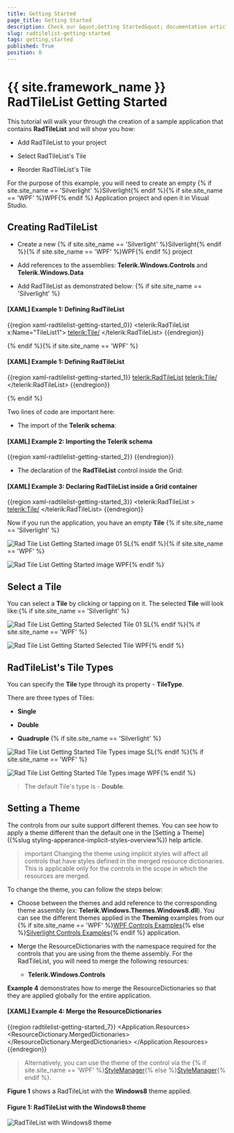 ```yaml
---
title: Getting Started
page_title: Getting Started
description: Check our &quot;Getting Started&quot; documentation article for the RadTileList {{ site.framework_name }} control.
slug: radtilelist-getting-started
tags: getting,started
published: True
position: 0
---
```


# {{ site.framework_name }} RadTileList Getting Started



This tutorial will walk your through the creation of a sample application that contains __RadTileList__ and will show you how:
      

* Add RadTileList to your project

* Select RadTileList's Tile

* Reorder RadTileList's Tile

For the purpose of this example, you will need to create an empty {% if site.site_name == 'Silverlight' %}Silverlight{% endif %}{% if site.site_name == 'WPF' %}WPF{% endif %} Application project and open it in Visual Studio.
      

## Creating RadTileList

* Create a new {% if site.site_name == 'Silverlight' %}Silverlight{% endif %}{% if site.site_name == 'WPF' %}WPF{% endif %} project

* Add references to the assemblies: __Telerik.Windows.Controls__ and __Telerik.Windows.Data__

* Add RadTileList as demonstrated below:
{% if site.site_name == 'Silverlight' %}

#### __[XAML] Example 1: Defining RadTileList__

{{region xaml-radtilelist-getting-started_0}}
	<telerik:RadTileList x:Name="TileList1">
	  <telerik:Tile/>
	</telerik:RadTileList>
{{endregion}}

{% endif %}{% if site.site_name == 'WPF' %}

#### __[XAML] Example 1: Defining RadTileList__

{{region xaml-radtilelist-getting-started_1}}
	<telerik:RadTileList>
	  <telerik:Tile/>
	</telerik:RadTileList>
{{endregion}}

{% endif %}

Two lines of code are important here:

* The import of the __Telerik schema__:

#### __[XAML] Example 2: Importing the Telerik schema__

{{region xaml-radtilelist-getting-started_2}}
	<!--xmlns:telerik="http://schemas.telerik.com/2008/xaml/presentation"-->
{{endregion}}



* The declaration of the __RadTileList__ control inside the Grid:

#### __[XAML] Example 3: Declaring RadTileList inside a Grid container__

{{region xaml-radtilelist-getting-started_3}}
	<Grid Background="White">
	  <telerik:RadTileList >
	    <telerik:Tile/>
	  </telerik:RadTileList>
	</Grid>
{{endregion}}



Now if you run the application, you have an empty __Tile__ {% if site.site_name == 'Silverlight' %}

![Rad Tile List Getting Started image 01 SL](images/RadTileList_GettingStarted_image_01_SL.png){% endif %}{% if site.site_name == 'WPF' %}

![Rad Tile List Getting Started image WPF](images/RadTileList_GettingStarted_image_WPF.png){% endif %}

## Select a Tile

You can select a __Tile__ by clicking or tapping on it. The selected __Tile__ will look like:{% if site.site_name == 'Silverlight' %}

![Rad Tile List Getting Started Selected Tile 01 SL](images/RadTileList_GettingStarted_SelectedTile_01_SL.png){% endif %}{% if site.site_name == 'WPF' %}

![Rad Tile List Getting Started Selected Tile WPF](images/RadTileList_GettingStarted_SelectedTile_WPF.png){% endif %}

## RadTileList's Tile Types

You can specify the __Tile__ type through its property - __TileType__. 
        

There are three types of Tiles:

* __Single__

* __Double__

* __Quadruple__ {% if site.site_name == 'Silverlight' %}

![Rad Tile List Getting Started Tile Types image SL](images/RadTileList_GettingStarted_TileTypes_image_SL.png){% endif %}{% if site.site_name == 'WPF' %}

![Rad Tile List Getting Started Tile Types image WPF](images/RadTileList_GettingStarted_TileTypes_image_WPF.png){% endif %}

>The default Tile's type is - __Double__.
        

## Setting a Theme

The controls from our suite support different themes. You can see how to apply a theme different than the default one in the [Setting a Theme]({%slug styling-apperance-implicit-styles-overview%}) help article.

>important Changing the theme using implicit styles will affect all controls that have styles defined in the merged resource dictionaries. This is applicable only for the controls in the scope in which the resources are merged. 

To change the theme, you can follow the steps below:

* Choose between the themes and add reference to the corresponding theme assembly (ex: **Telerik.Windows.Themes.Windows8.dll**). You can see the different themes applied in the **Theming** examples from our {% if site.site_name == 'WPF' %}[WPF Controls Examples](https://demos.telerik.com/wpf/){% else %}[Silverlight Controls Examples](https://demos.telerik.com/silverlight/#TileList/Theming){% endif %} application.

* Merge the ResourceDictionaries with the namespace required for the controls that you are using from the theme assembly. For the RadTileList, you will need to merge the following resources:

	* __Telerik.Windows.Controls__

__Example 4__ demonstrates how to merge the ResourceDictionaries so that they are applied globally for the entire application.

#### __[XAML] Example 4: Merge the ResourceDictionaries__  
{{region radtilelist-getting-started_7}}
	<Application.Resources>
		<ResourceDictionary>
			<ResourceDictionary.MergedDictionaries>
				<ResourceDictionary Source="/Telerik.Windows.Themes.Windows8;component/Themes/System.Windows.xaml"/>
				<ResourceDictionary Source="/Telerik.Windows.Themes.Windows8;component/Themes/Telerik.Windows.Controls.xaml"/>
			</ResourceDictionary.MergedDictionaries>
		</ResourceDictionary>
	</Application.Resources>
{{endregion}}

>Alternatively, you can use the theme of the control via the {% if site.site_name == 'WPF' %}[StyleManager](https://docs.telerik.com/devtools/wpf/styling-and-appearance/stylemanager/common-styling-apperance-setting-theme-wpf){% else %}[StyleManager](https://docs.telerik.com/devtools/silverlight/styling-and-appearance/stylemanager/common-styling-apperance-setting-theme){% endif %}.

__Figure 1__ shows a RadTileList with the **Windows8** theme applied.

#### __Figure 1: RadTileList with the Windows8 theme__
![RadTileList with Windows8 theme](images/RadTileList-setting-theme.png)
        
